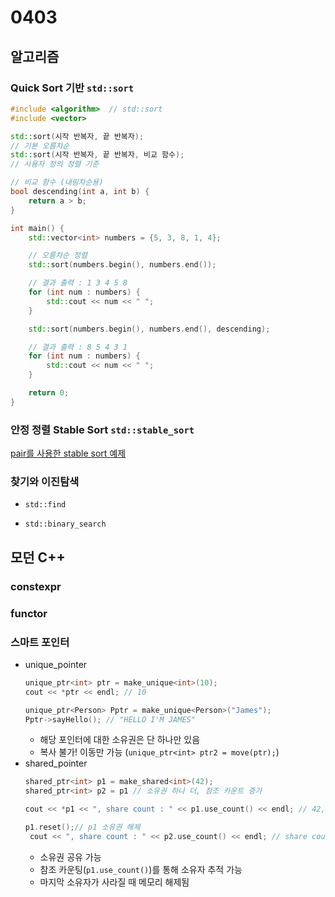 # 0403

## 알고리즘

### Quick Sort 기반 `std::sort`
```c++
#include <algorithm>  // std::sort
#include <vector>

std::sort(시작 반복자, 끝 반복자); 
// 기본 오름차순
std::sort(시작 반복자, 끝 반복자, 비교 함수); 
// 사용자 정의 정렬 기준
```

```c++
// 비교 함수 (내림차순용)
bool descending(int a, int b) {
    return a > b;
}

int main() {
    std::vector<int> numbers = {5, 3, 8, 1, 4};

    // 오름차순 정렬
    std::sort(numbers.begin(), numbers.end());

    // 결과 출력 : 1 3 4 5 8
    for (int num : numbers) {
        std::cout << num << " ";
    }

    std::sort(numbers.begin(), numbers.end(), descending);

    // 결과 출력 : 8 5 4 3 1
    for (int num : numbers) {
        std::cout << num << " ";
    }

    return 0;
}
```

### 안정 정렬 Stable Sort `std::stable_sort`
[pair를 사용한 stable sort 예제](../algorithm/algol_stable_sort.cpp)

### 찾기와 이진탐색 
- `std::find`

- `std::binary_search`


## 모던 C++

### constexpr

### functor

### 스마트 포인터
- unique_pointer
  ```c++
  unique_ptr<int> ptr = make_unique<int>(10);
  cout << *ptr << endl; // 10

  unique_ptr<Person> Pptr = make_unique<Person>("James");
  Pptr->sayHello(); // "HELLO I'M JAMES"
  ```
  - 해당 포인터에 대한 소유권은 단 하나만 있음
  - 복사 불가! 이동만 가능 (`unique_ptr<int> ptr2 = move(ptr);`)
- shared_pointer
  ```c++
  shared_ptr<int> p1 = make_shared<int>(42);
  shared_ptr<int> p2 = p1 // 소유권 하나 더, 참조 카운트 증가

  cout << *p1 << ", share count : " << p1.use_count() << endl; // 42, share count : 2

  p1.reset();// p1 소유권 해제
   cout << ", share count : " << p2.use_count() << endl; // share count : 1
  ```
  - 소유권 공유 가능
  - 참조 카운팅(`p1.use_count()`)를 통해 소유자 추적 가능
  - 마지막 소유자가 사라질 때 메모리 해제됨